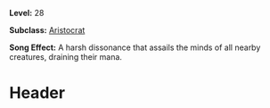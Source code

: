 <!-- TITLE: Song: Dissension -->
<!-- SUBTITLE:  -->

**Level:** 28

**Subclass:** [Aristocrat](aristrocrat)

**Song Effect:** A harsh dissonance that assails the minds of all nearby creatures, draining their mana.

# Header
